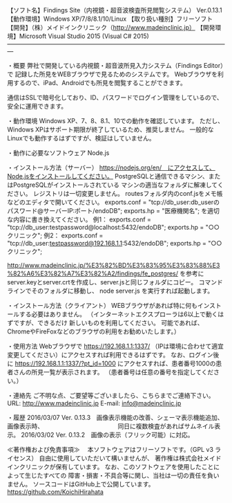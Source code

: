 【ソフト名】Findings Site（内視鏡・超音波検査所見閲覧システム） Ver.0.13.1
【動作環境】Windows XP/7/8/8.1/10/Linux
【取り扱い種別】フリーソフト
【開発】（株）メイドインクリニック（http://www.madeinclinic.jp）
【開発環境】Microsoft Visual Studio 2015 (Visual C# 2015)
―――――――――――――――――――――――――――――――――――――

・概要
弊社で開発している内視鏡・超音波所見入力システム（Findings Editor）で
記録した所見をWEBブラウザで見るためのシステムです。
Webブラウザを利用するので、iPad、Androidでも所見を閲覧することができます。

通信はSSLで暗号化しており、ID、パスワードでログイン管理をしているので、
安全に運用できます。

・動作環境
Windows XP、7、8、8.1、10での動作を確認しています。
ただし、Windows XPはサポート期限が終了しているため、推奨しません。
一般的なLinuxでも動作するはずですが、検証はしていません。

・動作に必要なソフトウェア
Node.js

・インストール方法（サーバー）
https://nodejs.org/en/　にアクセスして、Node.jsをインストールしてください。
PostgreSQLと通信できるマシン、またはPostgreSQLがインストールされている
マシンの適当なフォルダに解凍してください。
レジストリは一切変更しません。
routesフォルダ内のconf.jsをメモ帳などのエディタで開いてください。
exports.conf = "tcp://db_user:db_userのパスワード@サーバーIP:ポート/endoDB";
exports.hp = "医療機関名";
を適切な内容に書き換えてください。
例1：
exports.conf = "tcp://db_user:testpassword@localhost:5432/endoDB";
exports.hp = "○○クリニック";
例2：
exports.conf = "tcp://db_user:testpassword@192.168.1.1:5432/endoDB";
exports.hp = "○○クリニック";

http://www.madeinclinic.jp/%E3%82%BD%E3%83%95%E3%83%88%E3%82%A6%E3%82%A7%E3%82%A2/findings/fe_postgres/
を参考にserver.keyとserver.crtを作成し、server.jsと同じフォルダにコピー。
コマンドラインでそのフォルダに移動し、
node server.js
を実行すれば起動します。

・インストール方法（クライアント）
WEBブラウザがあれば特に何もインストールする必要はありません。
（インターネットエクスプローラは6以上で動くはずですが、できるだけ
新しいものを利用してください。
可能であれば、ChromeやFireFoxなどのブラウザの利用をお勧めいたします。）

・使用方法
Webブラウザで
https://192.168.1.1:1337/
（IPは環境に合わせて適宜変更してください）にアクセスすれば利用できるはずです。
なお、ログイン後に
https://192.168.1.1:1337/?pt_id=1000
にアクセスすれば、患者番号1000の患者さんの所見一覧が表示されます。
（患者番号は任意の番号を指定してください。）

・連絡先
ご不明な点、ご要望等ございましたら、こちらまでご連絡下さい。
URL: http://www.madeinclinic.jp
E-mail: info@madeinclinic.jp

・履歴
2016/03/07 Ver. 0.13.3　画像表示機能の改善、シェーマ表示機能追加、画像表示時、
　　　　　　　　　　　　同日に複数検査があればサムネイル表示。
2016/03/02 Ver. 0.13.2　画像の表示（フリック可能）に対応。

≪著作権および免責事項≫
　本ソフトウェアはフリーソフトです。（GPL v3 ライセンス）
自由に使用していただいて構いませんが、
著作権は株式会社メイドインクリニックが保有しています。
なお、このソフトウェアを使用したことによって生じたすべての
障害・損害・不具合等に関し、当社は一切の責任を負いません。
ソースコードはGitHub上で公開しています。
https://github.com/KoichiHirahata
